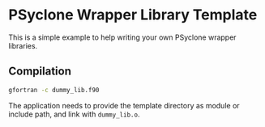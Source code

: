 # PSyclone Wrapper Library Template

This is a simple example to help writing your own
PSyclone wrapper libraries.

## Compilation

```sh
gfortran -c dummy_lib.f90
```

The application needs to provide the template directory as module or include
path, and link with `dummy_lib.o`.
